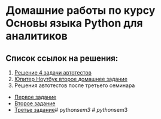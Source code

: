 # Домашние работы по курсу Основы языка Python для аналитиков
## Список ссылок на решения:
1. [Решение 4 задачи автотестов](https://github.com/beemaster1972/python_for_analitics_hw/blob/main/home_work1/task4/task4.py)
2. [Юпитер Ноутбук второе домашнее задание](https://github.com/beemaster1972/python_for_analitics_hw/blob/main/home_work2/home_work_2.ipynb) 
3. Решения автотестов после третьего семинара
 * [Первое задание](https://github.com/beemaster1972/python_for_analitics_hw/blob/main/home_work3/task1.py)
 * [Второе задание](https://github.com/beemaster1972/python_for_analitics_hw/blob/main/home_work3/task2.py)
 * [Третье задание](https://github.com/beemaster1972/python_for_analitics_hw/blob/main/home_work3/task3.py)#   p y t h o n _ s e m 3  
 #   p y t h o n _ s e m 3  
 